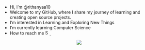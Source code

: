 -  Hi, I’m @rithanyaa10
-  Welcome to my GitHub, where I share my journey of learning and creating open source projects.
-  I’m interested in Learning and Exploring New Things
-  I’m currently learning Computer Science
-  How to reach me <a href="https://github.com/rithanyaa10"> <img  src="https://img.shields.io/badge/Google-Search-blue" width="15" height="15" alt="Scaled Image"> </a>
<div align="center"> 
<img src="https://media4.giphy.com/media/xTiTnxpQ3ghPiB2Hp6/giphy.gif?cid=6c09b952vtgx3gki5drb9y9u1sox6b2g6fyt56v94v0v6kcc&ep=v1_internal_gif_by_id&rid=giphy.gif&ct=g" >
</div>
